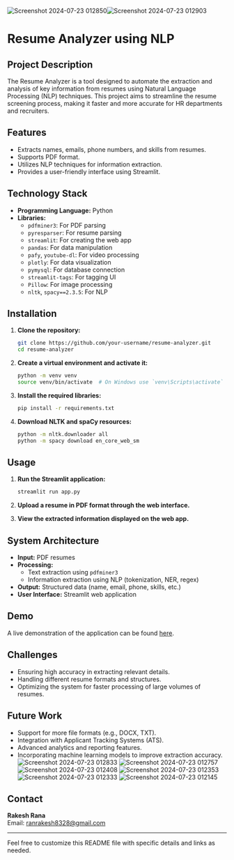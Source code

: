 ![Screenshot 2024-07-23 012850](https://github.com/user-attachments/assets/52f7f742-a142-4db2-83bc-af76ed628a58)![Screenshot 2024-07-23 012903](https://github.com/user-attachments/assets/c4825ffb-0861-4f04-8404-0ae7f59a140c)

# Resume Analyzer using NLP

## Project Description
The Resume Analyzer is a tool designed to automate the extraction and analysis of key information from resumes using Natural Language Processing (NLP) techniques. This project aims to streamline the resume screening process, making it faster and more accurate for HR departments and recruiters.

## Features
- Extracts names, emails, phone numbers, and skills from resumes.
- Supports PDF format.
- Utilizes NLP techniques for information extraction.
- Provides a user-friendly interface using Streamlit.

## Technology Stack
- **Programming Language:** Python
- **Libraries:**
  - `pdfminer3`: For PDF parsing
  - `pyresparser`: For resume parsing
  - `streamlit`: For creating the web app
  - `pandas`: For data manipulation
  - `pafy`, `youtube-dl`: For video processing
  - `plotly`: For data visualization
  - `pymysql`: For database connection
  - `streamlit-tags`: For tagging UI
  - `Pillow`: For image processing
  - `nltk`, `spacy==2.3.5`: For NLP

## Installation
1. **Clone the repository:**
   ```bash
   git clone https://github.com/your-username/resume-analyzer.git
   cd resume-analyzer
   ```

2. **Create a virtual environment and activate it:**
   ```bash
   python -m venv venv
   source venv/bin/activate  # On Windows use `venv\Scripts\activate`
   ```

3. **Install the required libraries:**
   ```bash
   pip install -r requirements.txt
   ```

4. **Download NLTK and spaCy resources:**
   ```bash
   python -m nltk.downloader all
   python -m spacy download en_core_web_sm
   ```

## Usage
1. **Run the Streamlit application:**
   ```bash
   streamlit run app.py
   ```

2. **Upload a resume in PDF format through the web interface.**

3. **View the extracted information displayed on the web app.**

## System Architecture
- **Input:** PDF resumes
- **Processing:**
  - Text extraction using `pdfminer3`
  - Information extraction using NLP (tokenization, NER, regex)
- **Output:** Structured data (name, email, phone, skills, etc.)
- **User Interface:** Streamlit web application

## Demo
A live demonstration of the application can be found [here](#).

## Challenges
- Ensuring high accuracy in extracting relevant details.
- Handling different resume formats and structures.
- Optimizing the system for faster processing of large volumes of resumes.

## Future Work
- Support for more file formats (e.g., DOCX, TXT).
- Integration with Applicant Tracking Systems (ATS).
- Advanced analytics and reporting features.
- Incorporating machine learning models to improve extraction accuracy.
![Screenshot 2024-07-23 012833](https://github.com/user-attachments/assets/37768e0d-ebc1-49af-a3d8-6d9e3bb8b966)
![Screenshot 2024-07-23 012757](https://github.com/user-attachments/assets/b4cfb12c-a38b-4215-a8e9-990759455af3)
![Screenshot 2024-07-23 012408](https://github.com/user-attachments/assets/864ada91-78de-48a5-90d0-d4403aea87ba)
![Screenshot 2024-07-23 012353](https://github.com/user-attachments/assets/7948f67a-e140-4f7e-8af3-0a00383e10e1)
![Screenshot 2024-07-23 012333](https://github.com/user-attachments/assets/da96245d-a29d-4307-ab5b-60571cdd4c69)
![Screenshot 2024-07-23 012145](https://github.com/user-attachments/assets/dd1c24a2-73dc-4778-8304-54ed36fe4e92)



## Contact
**Rakesh Rana**  
Email: ranrakesh8328@gmail.com 


---

Feel free to customize this README file with specific details and links as needed.
